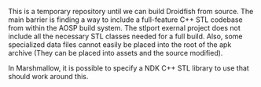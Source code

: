 This is a temporary repository until we can build Droidfish from source. The main barrier is finding a way to include a full-feature C++ STL codebase from within the AOSP build system. The stlport exernal project does not include all the necessary STL classes needed for a full build. Also, some specialized data files cannot easily be placed into the root of the apk archive (They can be placed into assets and the source modified). 

In Marshmallow, it is possible to specify a NDK C++ STL library to use that should work around this.
